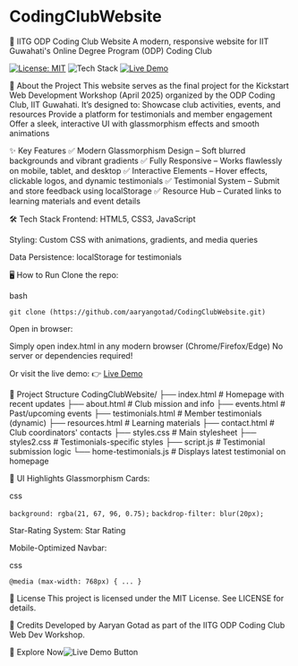 # CodingClubWebsite
🚀 IITG ODP Coding Club Website
A modern, responsive website for IIT Guwahati's Online Degree Program (ODP) Coding Club

[![License: MIT](https://img.shields.io/badge/License-MIT-yellow.svg)](https://opensource.org/licenses/MIT)
![Tech Stack](https://img.shields.io/badge/Tech%20Stack-HTML%20%7C%20CSS%20%7C%20JavaScript-blueviolet)
[![Live Demo](https://img.shields.io/badge/Live%20Demo-Click%20Here-brightgreen)](https://aaryangotad.github.io/CodingClubWebsite/)

🌟 About the Project
This website serves as the final project for the Kickstart Web Development Workshop (April 2025) organized by the ODP Coding Club, IIT Guwahati. It’s designed to:
Showcase club activities, events, and resources
Provide a platform for testimonials and member engagement
Offer a sleek, interactive UI with glassmorphism effects and smooth animations

✨ Key Features
✅ Modern Glassmorphism Design – Soft blurred backgrounds and vibrant gradients
✅ Fully Responsive – Works flawlessly on mobile, tablet, and desktop
✅ Interactive Elements – Hover effects, clickable logos, and dynamic testimonials
✅ Testimonial System – Submit and store feedback using localStorage
✅ Resource Hub – Curated links to learning materials and event details

🛠 Tech Stack
Frontend: HTML5, CSS3, JavaScript

Styling: Custom CSS with animations, gradients, and media queries

Data Persistence: localStorage for testimonials

🖥 How to Run
Clone the repo:

bash

```git clone (https://github.com/aaryangotad/CodingClubWebsite.git)```

Open in browser:

Simply open index.html in any modern browser (Chrome/Firefox/Edge)
No server or dependencies required!

Or visit the live demo:
👉 [Live Demo](https://aaryangotad.github.io/CodingClubWebsite/)

📂 Project Structure
CodingClubWebsite/
├── index.html           # Homepage with recent updates
├── about.html           # Club mission and info
├── events.html          # Past/upcoming events
├── testimonials.html    # Member testimonials (dynamic)
├── resources.html       # Learning materials
├── contact.html         # Club coordinators' contacts
├── styles.css           # Main stylesheet
├── styles2.css          # Testimonials-specific styles
├── script.js            # Testimonial submission logic
└── home-testimonials.js # Displays latest testimonial on homepage

🎨 UI Highlights
Glassmorphism Cards:

css

```background: rgba(21, 67, 96, 0.75);```
```backdrop-filter: blur(20px);```

Star-Rating System:
Star Rating

Mobile-Optimized Navbar:

css

```@media (max-width: 768px) { ... }```

📜 License
This project is licensed under the MIT License. See LICENSE for details.

🙌 Credits
Developed by Aaryan Gotad as part of the IITG ODP Coding Club Web Dev Workshop.

🚀 Explore Now![
Live Demo Button](https://aaryangotad.github.io/CodingClubWebsite/)
